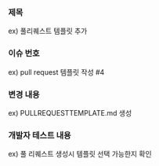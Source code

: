 ### 제목 
ex) 풀리퀘스트 템플릿 추가

### 이슈 번호
ex) pull request 템플릿 작성 #4

### 변경 내용
ex) PULLREQUESTTEMPLATE.md 생성

### 개발자 테스트 내용
ex) 풀 리퀘스트 생성시 템플릿 선택 가능한지 확인
